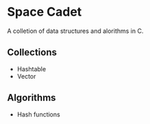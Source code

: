 
# Space Cadet

A colletion of data structures and alorithms in C.

## Collections

* Hashtable
* Vector

## Algorithms

* Hash functions
